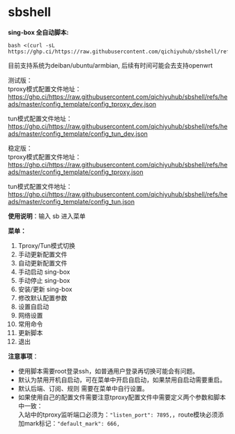 # sbshell

**sing-box 全自动脚本:**  
```
bash <(curl -sL https://ghp.ci/https://raw.githubusercontent.com/qichiyuhub/sbshell/refs/heads/master/sbshall.sh)
```
目前支持系统为deiban/ubuntu/armbian, 后续有时间可能会去支持openwrt  

测试版：  
tproxy模式配置文件地址：https://ghp.ci/https://raw.githubusercontent.com/qichiyuhub/sbshell/refs/heads/master/config_template/config_tproxy_dev.json  

tun模式配置文件地址：https://ghp.ci/https://raw.githubusercontent.com/qichiyuhub/sbshell/refs/heads/master/config_template/config_tun_dev.json  

稳定版：  
tproxy模式配置文件地址：https://ghp.ci/https://raw.githubusercontent.com/qichiyuhub/sbshell/refs/heads/master/config_template/config_tproxy.json  

tun模式配置文件地址：https://ghp.ci/https://raw.githubusercontent.com/qichiyuhub/sbshell/refs/heads/master/config_template/config_tun.json  

**使用说明**：输入 sb  进入菜单  

**菜单：**
1. Tproxy/Tun模式切换
2. 手动更新配置文件
3. 自动更新配置文件
4. 手动启动 sing-box
5. 手动停止 sing-box
6. 安装/更新 sing-box
7. 修改默认配置参数
8. 设置自启动
9. 网络设置
10. 常用命令
11. 更新脚本
0. 退出


**注意事项**：
- 使用脚本需要root登录ssh，如普通用户登录再切换可能会有问题。
- 默认为禁用开机自启动，可在菜单中开启自启动，如果禁用自启动需要重启。
- 默认后端、订阅、规则 需要在菜单中自行设置。
- 如果使用自己的配置文件需要注意tproxy配置文件中需要定义两个参数和脚本中一致：  
  入站中的tproxy监听端口必须为：`"listen_port": 7895,`，route模块必须添加mark标记：`"default_mark": 666,`
  